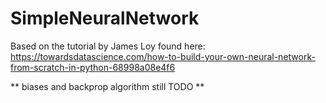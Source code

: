 # SimpleNeuralNetwork

Based on the tutorial by James Loy found here: https://towardsdatascience.com/how-to-build-your-own-neural-network-from-scratch-in-python-68998a08e4f6

** biases and backprop algorithm still TODO **
